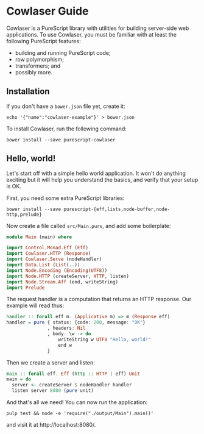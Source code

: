 # Cowlaser Guide

Cowlaser is a PureScript library with utilities for building server-side web
applications. To use Cowlaser, you must be familiar with at least the following
PureScript features:

 - building and running PureScript code;
 - row polymorphism;
 - transformers; and
 - possibly more.

## Installation

If you don't have a `bower.json` file yet, create it:

    echo '{"name":"cowlaser-example"}' > bower.json

To install Cowlaser, run the following command:

    bower install --save purescript-cowlaser

## Hello, world!

Let's start off with a simple hello world application. It won't do anything
exciting but it will help you understand the basics, and verify that your
setup is OK.

First, you need some extra PureScript libraries:

    bower install --save purescript-{eff,lists,node-buffer,node-http,prelude}

Now create a file called `src/Main.purs`, and add some boilerplate:

```purescript
module Main (main) where

import Control.Monad.Eff (Eff)
import Cowlaser.HTTP (Response)
import Cowlaser.Serve (nodeHandler)
import Data.List (List(..))
import Node.Encoding (Encoding(UTF8))
import Node.HTTP (createServer, HTTP, listen)
import Node.Stream.Aff (end, writeString)
import Prelude
```

The request handler is a computation that returns an HTTP response. Our example
will read thus:

```purescript
handler :: forall eff m. (Applicative m) => m (Response eff)
handler = pure { status: {code: 200, message: "OK"}
               , headers: Nil
               , body: \w -> do
                   writeString w UTF8 "Hello, world!"
                   end w
               }
```

Then we create a server and listen:

```purescript
main :: forall eff. Eff (http :: HTTP | eff) Unit
main = do
  server <- createServer $ nodeHandler handler
  listen server 8080 (pure unit)
```

And that's all we need! You can now run the application:

    pulp test && node -e 'require("./output/Main").main()'

and visit it at http://localhost:8080/.
